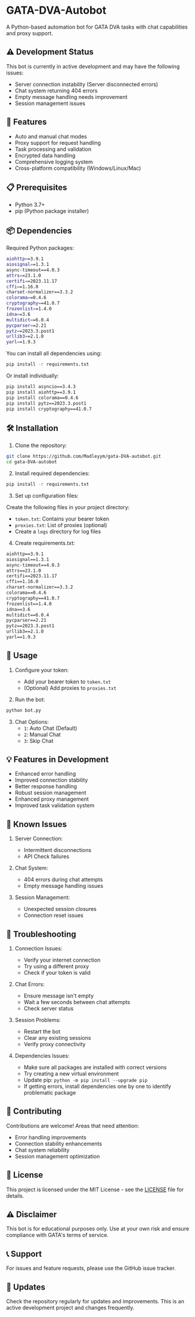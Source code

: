 # GATA-DVA-Autobot

A Python-based automation bot for GATA DVA tasks with chat capabilities and proxy support.

## ⚠️ Development Status

This bot is currently in active development and may have the following issues:
- Server connection instability (Server disconnected errors)
- Chat system returning 404 errors
- Empty message handling needs improvement
- Session management issues

## 🚀 Features

- Auto and manual chat modes
- Proxy support for request handling
- Task processing and validation
- Encrypted data handling
- Comprehensive logging system
- Cross-platform compatibility (Windows/Linux/Mac)

## 📋 Prerequisites

- Python 3.7+
- pip (Python package installer)

## 📦 Dependencies

Required Python packages:
```bash
aiohttp==3.9.1
aiosignal==1.3.1
async-timeout==4.0.3
attrs==23.1.0
certifi==2023.11.17
cffi==1.16.0
charset-normalizer==3.3.2
colorama==0.4.6
cryptography==41.0.7
frozenlist==1.4.0
idna==3.6
multidict==6.0.4
pycparser==2.21
pytz==2023.3.post1
urllib3==2.1.0
yarl==1.9.3
```

You can install all dependencies using:
```bash
pip install -r requirements.txt
```

Or install individually:
```bash
pip install asyncio==3.4.3
pip install aiohttp==3.9.1
pip install colorama==0.4.6
pip install pytz==2023.3.post1
pip install cryptography==41.0.7
```

## 🛠️ Installation

1. Clone the repository:
```bash
git clone https://github.com/Madleyym/gata-DVA-autobot.git
cd gata-DVA-autobot
```

2. Install required dependencies:
```bash
pip install -r requirements.txt
```

3. Set up configuration files:

Create the following files in your project directory:
- `token.txt`: Contains your bearer token
- `proxies.txt`: List of proxies (optional)
- Create a `logs` directory for log files

4. Create requirements.txt:
```txt
aiohttp==3.9.1
aiosignal==1.3.1
async-timeout==4.0.3
attrs==23.1.0
certifi==2023.11.17
cffi==1.16.0
charset-normalizer==3.3.2
colorama==0.4.6
cryptography==41.0.7
frozenlist==1.4.0
idna==3.6
multidict==6.0.4
pycparser==2.21
pytz==2023.3.post1
urllib3==2.1.0
yarl==1.9.3
```

## 🚀 Usage

1. Configure your token:
   - Add your bearer token to `token.txt`
   - (Optional) Add proxies to `proxies.txt`

2. Run the bot:
```bash
python bot.py
```

3. Chat Options:
   - `1`: Auto Chat (Default)
   - `2`: Manual Chat
   - `3`: Skip Chat

## 💡 Features in Development

- Enhanced error handling
- Improved connection stability
- Better response handling
- Robust session management
- Enhanced proxy management
- Improved task validation system

## 🐛 Known Issues

1. Server Connection:
   - Intermittent disconnections
   - API Check failures

2. Chat System:
   - 404 errors during chat attempts
   - Empty message handling issues

3. Session Management:
   - Unexpected session closures
   - Connection reset issues

## 🔧 Troubleshooting

1. Connection Issues:
   - Verify your internet connection
   - Try using a different proxy
   - Check if your token is valid

2. Chat Errors:
   - Ensure message isn't empty
   - Wait a few seconds between chat attempts
   - Check server status

3. Session Problems:
   - Restart the bot
   - Clear any existing sessions
   - Verify proxy connectivity

4. Dependencies Issues:
   - Make sure all packages are installed with correct versions
   - Try creating a new virtual environment
   - Update pip: `python -m pip install --upgrade pip`
   - If getting errors, install dependencies one by one to identify problematic package

## 🤝 Contributing

Contributions are welcome! Areas that need attention:
- Error handling improvements
- Connection stability enhancements
- Chat system reliability
- Session management optimization

## 📄 License

This project is licensed under the MIT License - see the [LICENSE](LICENSE) file for details.


## ⚠️ Disclaimer

This bot is for educational purposes only. Use at your own risk and ensure compliance with GATA's terms of service.

## 📞 Support

For issues and feature requests, please use the GitHub issue tracker.

## 🔄 Updates

Check the repository regularly for updates and improvements. This is an active development project and changes frequently.